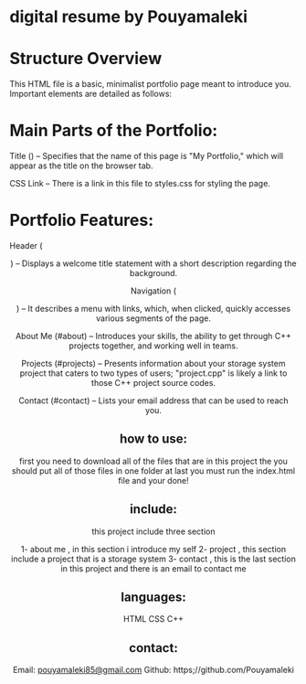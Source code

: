 # digital resume by Pouyamaleki

# Structure Overview
This HTML file is a basic, minimalist portfolio page meant to introduce you. Important elements are detailed as follows:

# Main Parts of the Portfolio:
Title (<title>My Portfolio</title>) – Specifies that the name of this page is "My Portfolio," which will appear as the title on the browser tab.

CSS Link – There is a link in this file to styles.css for styling the page.

# Portfolio Features:
Header (<header>) – Displays a welcome title statement with a short description regarding the background.

Navigation (<nav>) – It describes a menu with links, which, when clicked, quickly accesses various segments of the page.

About Me (#about) – Introduces your skills, the ability to get through C++ projects together, and working well in teams.

Projects (#projects) – Presents information about your storage system project that caters to two types of users; "project.cpp" is likely a link to those C++ project source codes.

Contact (#contact) – Lists your email address that can be used to reach you.

# how to use:
first you need to download all of the files that are in this project the you should put all of those files in one folder 
at last you must run the index.html file and your done!

# include:

this project include three section

1- about me , in this section i introduce my self
2- project , this section include a project that is a storage system
3- contact , this is the last section in this project and there is an email to contact me

# languages:

HTML
CSS
C++

# contact:

Email: pouyamaleki85@gmail.com
Github: https;//github.com/Pouyamaleki
